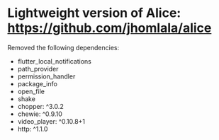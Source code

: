 # Lightweight version of Alice: https://github.com/jhomlala/alice

Removed the following dependencies:

- flutter_local_notifications
- path_provider
- permission_handler
- package_info
- open_file
- shake
- chopper: ^3.0.2
- chewie: ^0.9.10
- video_player: ^0.10.8+1
- http: ^1.1.0